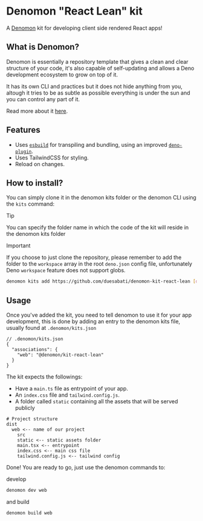 # Denomon "React Lean" kit

A [Denomon](https://github.com/duesabati/denomon) kit for developing client side
rendered React apps!

## What is Denomon?

Denomon is essentially a repository template that gives a clean and clear
structure of your code, it's also capable of self-updating and allows a Deno
development ecosystem to grow on top of it.

It has its own CLI and practices but it does not hide anything from you, altough
it tries to be as subtle as possible everything is under the sun and you can
control any part of it.

Read more about it [here](https://github.com/duesabati/denomon).

## Features

- Uses [`esbuild`](https://esbuild.github.io/) for transpiling and bundling,
  using an improved
  [`deno-plugin`](https://github.com/twosaturdayscode/esbuild-deno-plugin).
- Uses TailwindCSS for styling.
- Reload on changes.

## How to install?

You can simply clone it in the denomon kits folder or the denomon CLI using the
`kits` command:

> [!TIP]
> You can specify the folder name in which the code of the kit will reside in
> the denomon kits folder

> [!IMPORTANT]
> If you choose to just clone the repository, please remember to add the folder
> to the `workspace` array in the root `deno.json` config file, unfortunately
> Deno `workspace` feature does not support globs.

```sh
denomon kits add https://github.com/duesabati/denomon-kit-react-lean [dirname:string]
```

## Usage

Once you've added the kit, you need to tell denomon to use it for your app
development, this is done by adding an entry to the denomon kits file, usually
found at `.denomon/kits.json`

```jsonc
// .denomon/kits.json
{
  "associations": {
    "web": "@denomon/kit-react-lean"
  }
}
```

The kit expects the followings:

- Have a `main.ts` file as entrypoint of your app.
- An `index.css` file and `tailwind.config.js`.
- A folder called `static` containing all the assets that will be served
  publicly

```
# Project structure
dist
  web <-- name of our project
    src
    static <-- static assets folder
    main.tsx <-- entrypoint
    index.css <-- main css file
    tailwind.config.js <-- tailwind config
```

Done! You are ready to go, just use the denomon commands to:

develop

```sh
denomon dev web
```

and build

```sh
denomon build web
```
